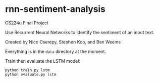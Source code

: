 # rnn-sentiment-analysis
CS224u Final Project

Use Recurrent Neural Networks to identify the sentiment of an input text.

Created by Nico Cserepy, Stephen Koo, and Ben Weems

Everything is in the `data` directory at the moment.

Train then evaluate the LSTM model:

    python train.py lstm
    python evaluate.py lstm

